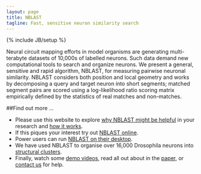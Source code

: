 ```yaml
---
layout: page
title: NBLAST
tagline: Fast, sensitive neuron similarity search
---
```

{% include JB/setup %}

Neural circuit mapping efforts in model organisms are generating multi-terabyte datasets of 10,000s of labelled neurons. Such data demand new computational tools to search and organize neurons. We present a general, sensitive and rapid algorithm, NBLAST, for measuring pairwise neuronal similarity. NBLAST considers both position and local geometry and works by decomposing a query and target neuron into short segments; matched segment pairs are scored using a log-likelihood ratio scoring matrix empirically defined by the statistics of real matches and non-matches.

##Find out more ...

* Please use this website to explore [why NBLAST might be helpful](why) in your research and [how it works](how).
* If this piques your interest try out [NBLAST online](nblast_online).
* Power users can run [NBLAST on their desktop](nblast_desktop).
* We have used NBLAST to organise over 16,000 Drosophila neurons into [structural clusters](clusters).
* Finally, watch some [demo videos](demos), read all out about in the [paper](paper), or [contact us](about) for help.
